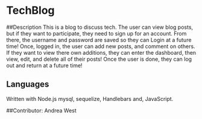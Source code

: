 # TechBlog

##Description
  This is a blog to discuss tech. The user can view blog posts, but if they want to participate, they need to sign up for an account. From there, the 
username and password are saved so they can Login at a future time! Once, logged in, the user can add new posts, and comment on others. If they want to view there own additions, 
they can enter the dashboard, then view, edit, and delete all of their posts! Once the user is done, they can log out and return at a future time!

## Languages 
Written with Node.js mysql, sequelize, Handlebars and, JavaScript.

##Contributor:
Andrea West




